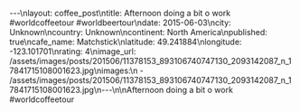 ---\nlayout: coffee_post\ntitle: Afternoon doing a bit o work #worldcoffeetour #worldbeertour\ndate: 2015-06-03\ncity: Unknown\ncountry: Unknown\ncontinent: North America\npublished: true\ncafe_name: Matchstick\nlatitude: 49.241884\nlongitude: -123.101701\nrating: 4\nimage_url: /assets/images/posts/201506/11378153_893106740747130_2093142087_n_17841715108001623.jpg\nimages:\n  - /assets/images/posts/201506/11378153_893106740747130_2093142087_n_17841715108001623.jpg\n---\n\nAfternoon doing a bit o work #worldcoffeetour